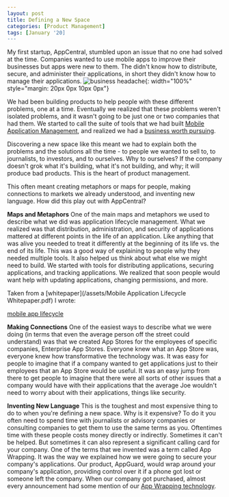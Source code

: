```yaml
---
layout: post
title: Defining a New Space
categories: [Product Management]
tags: [January '20]
---
```


My first startup, AppCentral, stumbled upon an issue that no one had solved at the time. Companies wanted to use mobile apps to improve their businesses but apps were new to them. The didn't know how to distribute, secure, and administer their applications, in short they didn't know how to manage their applications.
![business headache](https://images.unsplash.com/photo-1552345387-07e60f8985fb?ixlib=rb-1.2.1&ixid=eyJhcHBfaWQiOjEyMDd9&auto=format&fit=crop&w=1350&q=80){: width="100%" style="margin: 20px 0px 10px 0px"}

We had been building products to help people with these different problems, one at a time. Eventually we realized that these problems weren't isolated problems, and it wasn't going to be just one or two companies that had them. We started to call the suite of tools that we had built [Mobile Application Management](https://en.wikipedia.org/wiki/Mobile_application_management), and realized we had a [business worth pursuing](https://www.businesswire.com/news/home/20110426005681/en/AppCentral-Delivers-Multi-Platform-Enterprise-App-Store-Solution).

Discovering a new space like this meant we had to explain both the problems and the solutions all the time - to people we wanted to sell to, to journalists, to investors, and to ourselves. Why to ourselves? If the company doesn't grok what it's building, what it's not building, and why; it will produce bad products. This is the heart of product management.

This often meant creating metaphors or maps for people, making connections to markets we already understood, and inventing new language. How did this play out with AppCentral?

**Maps and Metaphors**
One of the main maps and metaphors we used to describe what we did was application lifecycle management. What we realized was that distribution, administration, and security of applications mattered at different points in the life of an application. Like anything that was alive you needed to treat it differently at the beginning of its life vs. the end of its life. This was a good way of explaining to people why they needed multiple tools. It also helped us think about what else we might need to build. We started with tools for distributing applications, securing applications, and tracking applications. We realized that soon people would want help with updating applications, changing permissions, and more.

Taken from a [whitepaper](/assets/Mobile Application Lifecycle Whitepaper.pdf) I wrote:

[mobile app lifecycle](/assets/lifecycle.png)

**Making Connections**
One of the easiest ways to describe what we were doing (in terms that even the average person off the street could understand) was that we created App Stores for the employees of specific companies, Enterprise App Stores. Everyone knew what an App Store was, everyone knew how transformative the technology was. It was easy for people to imagine that if a company wanted to get applications just to their employees that an App Store would be useful. It was an easy jump from there to get people to imagine that there were all sorts of other issues that a company would have with their applications that the average Joe wouldn't need to worry about with their applications, things like security.

**Inventing New Language**
This is the toughest and most expensive thing to do to when you're defining a new space. Why is it expensive? To do it you often need to spend time with journalists or advisory companies or consulting companies to get them to use the same terms as you. Oftentimes time with these people costs money directly or indirectly. Sometimes it can't be helped. But sometimes it can also represent a significant calling card for your company. One of the terms that we invented was a term called App Wrapping. It was the way we explained how we were going to secure your company's applications. Our product, AppGuard, would wrap around your company's application, providing control over it if a phone got lost or someone left the company. When our company got purchased, almost every announcement had some mention of our [App Wrapping technology](https://www.cnbc.com/id/100124163).
